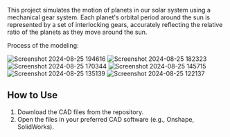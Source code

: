 This project simulates the motion of planets in our solar system using a mechanical gear system. 
Each planet's orbital period around the sun is represented by a set of interlocking gears, accurately reflecting the relative ratio of the planets as they move around the sun.

Process of the modeling:

![Screenshot 2024-08-25 194616](https://github.com/user-attachments/assets/9670c552-0d38-4dae-8181-6b892771da94)
![Screenshot 2024-08-25 182323](https://github.com/user-attachments/assets/8dbfcd39-56e6-47cc-847d-e8082ea7035e)
![Screenshot 2024-08-25 170344](https://github.com/user-attachments/assets/59903da5-18fb-4642-a94e-dbb0e6ae2e66)
![Screenshot 2024-08-25 145715](https://github.com/user-attachments/assets/50eb7ee9-2bef-4035-929f-4674fa908a97)
![Screenshot 2024-08-25 135139](https://github.com/user-attachments/assets/fab1108e-803a-484c-9050-0cc336e2ad3d)
![Screenshot 2024-08-25 122137](https://github.com/user-attachments/assets/74cb59c6-ee0d-4b25-9d29-01926fa57043)

## How to Use
1. Download the CAD files from the repository.
2. Open the files in your preferred CAD software (e.g., Onshape, SolidWorks).
